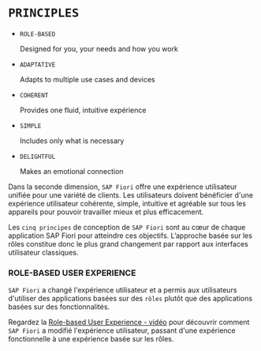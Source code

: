 # **`PRINCIPLES`**

- `ROLE-BASED`

  Designed for you, your needs and how you work

- `ADAPTATIVE`

  Adapts to multiple use cases and devices

- `COHERENT`

  Provides one fluid, intuitive expérience

- `SIMPLE`

  Includes only what is necessary

- `DELIGHTFUL`

  Makes an emotional connection

Dans la seconde dimension, `SAP Fiori` offre une expérience utilisateur unifiée pour une variété de clients. Les utilisateurs doivent bénéficier d'une expérience utilisateur cohérente, simple, intuitive et agréable sur tous les appareils pour pouvoir travailler mieux et plus efficacement.

Les `cinq principes` de conception de `SAP Fiori` sont au cœur de chaque application SAP Fiori pour atteindre ces objectifs. L’approche basée sur les rôles constitue donc le plus grand changement par rapport aux interfaces utilisateur classiques.

### ROLE-BASED USER EXPERIENCE

`SAP Fiori` a changé l'expérience utilisateur et a permis aux utilisateurs d'utiliser des applications basées sur des `rôles` plutôt que des applications basées sur des fonctionnalités.

Regardez la [Role-based User Experience - vidéo](https://learning.sap.com/learning-journey/learn-the-basics-of-sap-fiori/introducing-sap-fiori_c3915ced-ffd1-4127-a822-e217ff45fd72) pour découvrir comment `SAP Fiori` a modifié l'expérience utilisateur, passant d'une expérience fonctionnelle à une expérience basée sur les rôles.
